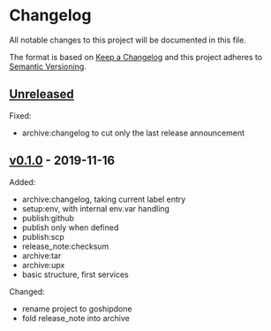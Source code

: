 # Changelog

All notable changes to this project will be documented in this file.

The format is based on [Keep a Changelog](http://keepachangelog.com/en/1.0.0/)
and this project adheres to [Semantic Versioning](http://semver.org/spec/v2.0.0.html).

## [Unreleased]

Fixed:

- archive:changelog to cut only the last release announcement

## [v0.1.0] - 2019-11-16

Added:

- archive:changelog, taking current label entry
- setup:env, with internal env.var handling
- publish:github
- publish only when defined
- publish:scp
- release_note:checksum
- archive:tar
- archive:upx
- basic structure, first services

Changed:

- rename project to goshipdone
- fold release_note into archive

[Unreleased]: https://github.com/julian7/goshipdone/compare/v0.1.0...HEAD
[v0.1.0]: https://github.com/julian7/goshipdone/releases/tag/v0.1.0
